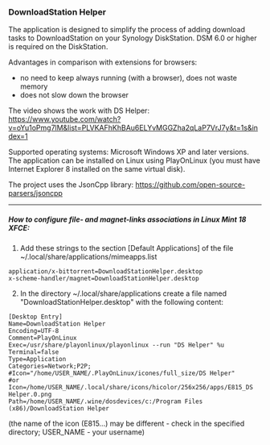 ### DownloadStation Helper

The application is designed to simplify the process of adding download tasks to DownloadStation on your Synology DiskStation.
DSM 6.0 or higher is required on the DiskStation.

Advantages in comparison with extensions for browsers:
 - no need to keep always running (with a browser), does not waste memory
 - does not slow down the browser

The video shows the work with DS Helper: https://www.youtube.com/watch?v=oYu1oPmg7lM&list=PLVKAFhKhBAu6ELYvMGGZha2qLaP7VrJ7y&t=1s&index=1

Supported operating systems:  Microsoft Windows XP and later versions.
The application can be installed on Linux using PlayOnLinux (you must have Internet Explorer 8 installed on the same virtual disk).

The project uses the JsonCpp library:
https://github.com/open-source-parsers/jsoncpp

-----

##### How to configure file- and magnet-links associations in Linux Mint 18 XFCE:
1. Add these strings to the section [Default Applications] of the file ~/.local/share/applications/mimeapps.list
```
application/x-bittorrent=DownloadStationHelper.desktop
x-scheme-handler/magnet=DownloadStationHelper.desktop
```
2. In the directory ~/.local/share/applications create a file named "DownloadStationHelper.desktop" with the following content:
```
[Desktop Entry]
Name=DownloadStation Helper
Encoding=UTF-8
Comment=PlayOnLinux
Exec=/usr/share/playonlinux/playonlinux --run "DS Helper" %u
Terminal=false
Type=Application
Categories=Network;P2P;
#Icon="/home/USER_NAME/.PlayOnLinux/icones/full_size/DS Helper"
#or
Icon=/home/USER_NAME/.local/share/icons/hicolor/256x256/apps/E815_DS Helper.0.png
Path=/home/USER_NAME/.wine/dosdevices/c:/Program Files (x86)/DownloadStation Helper
```
(the name of the icon (E815...) may be different - check in the specified directory; USER_NAME - your username)
